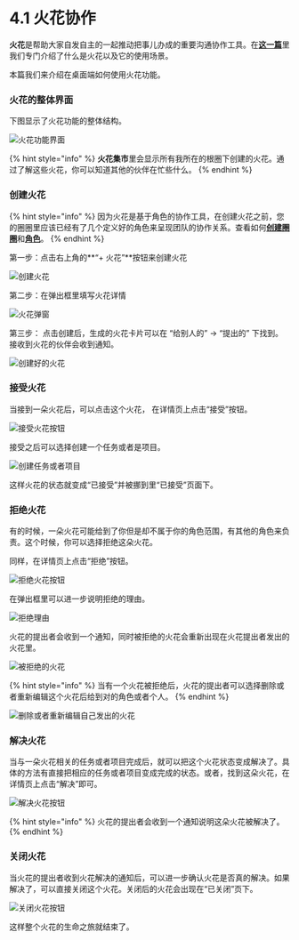 # 4.1 火花协作

**火花**是帮助大家自发自主的一起推动把事儿办成的重要沟通协作工具。在[**这一篇**](../../wo-xie-gang-app/3.-zi-zhu-xie-zuo-yu-ren-wu-guan-li/3.-wo-de-huo-hua.md)里我们专门介绍了什么是火花以及它的使用场景。

本篇我们来介绍在桌面端如何使用火花功能。&#x20;

### 火花的整体界面

下图显示了火花功能的整体结构。

![火花功能界面](<../../.gitbook/assets/Screenshot 2019-11-05 at 16.43.03.png>)

{% hint style="info" %}
**火花集市**里会显示所有我所在的根圈下创建的火花。通过了解这些火花，你可以知道其他的伙伴在忙些什么。
{% endhint %}

### 创建火花

{% hint style="info" %}
因为火花是基于角色的协作工具，在创建火花之前，您的圈圈里应该已经有了几个定义好的角色来呈现团队的协作关系。查看如何[**创建圈圈**](../gen-quan-zi/)和[**角色**](../shi-yong-shou-ce/)。
{% endhint %}

第一步：点击右上角的**“+ 火花”**按钮来创建火花

![创建火花](<../../.gitbook/assets/Screenshot 2019-11-05 at 16.11.02 (1).png>)

第二步：在弹出框里填写火花详情

![火花弹窗](<../../.gitbook/assets/Screenshot 2019-11-05 at 16.23.05.png>)

第三步： 点击创建后，生成的火花卡片可以在 “给别人的” -> “提出的” 下找到。 接收到火花的伙伴会收到通知。

![创建好的火花](<../../.gitbook/assets/Screenshot 2019-11-05 at 16.29.33.png>)

### **接受火花**

当接到一朵火花后，可以点击这个火花， 在详情页上点击“接受”按钮。

![接受火花按钮](<../../.gitbook/assets/Screenshot 2019-11-08 at 10.44.35.png>)

接受之后可以选择创建一个任务或者是项目。

![创建任务或者项目](<../../.gitbook/assets/Screenshot 2019-11-08 at 10.54.03.png>)

这样火花的状态就变成“已接受”并被挪到里“已接受”页面下。

### 拒绝火花

有的时候，一朵火花可能给到了你但是却不属于你的角色范围，有其他的角色来负责。这个时候，你可以选择拒绝这朵火花。

同样，在详情页上点击“拒绝”按钮。

![拒绝火花按钮](../../.gitbook/assets/Screenshot\_2019-11-08\_at\_11.02.53.png)

在弹出框里可以进一步说明拒绝的理由。

![拒绝理由](<../../.gitbook/assets/Screenshot 2019-11-08 at 11.00.26.png>)

火花的提出者会收到一个通知，同时被拒绝的火花会重新出现在火花提出者发出的火花里。

![被拒绝的火花](../../.gitbook/assets/M8lzMJq55F8meX8K.png)

{% hint style="info" %}
当有一个火花被拒绝后，火花的提出者可以选择删除或者重新编辑这个火花后给到对的角色或者个人。
{% endhint %}

![删除或者重新编辑自己发出的火花](../../.gitbook/assets/3McbFz8oCKA9ZLNn.png)

### 解决火花

当与一朵火花相关的任务或者项目完成后，就可以把这个火花状态变成解决了。具体的方法有直接把相应的任务或者项目变成完成的状态。或者，找到这朵火花，在详情页上点击“解决”即可。

![解决火花按钮](../../.gitbook/assets/Screenshot\_2019-11-08\_at\_10.48.22.png)

{% hint style="info" %}
火花的提出者会收到一个通知说明这朵火花被解决了。
{% endhint %}

### 关闭火花

当火花的提出者收到火花解决的通知后，可以进一步确认火花是否真的解决。如果解决了，可以直接关闭这个火花。关闭后的火花会出现在“已关闭”页下。

![关闭火花按钮](../../.gitbook/assets/AzRzF0FQ7R4hvBIm.png)

这样整个火花的生命之旅就结束了。
